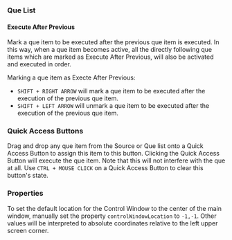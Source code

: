 
### Que List

#### Execute After Previous
Mark a que item to be executed after the previous que item is executed. In this way, when a que item becomes active, all the directly following que items which are marked as Execute After Previous, will also be activated and executed in order.
 
Marking a que item as Execte After Previous: 
- `SHIFT + RIGHT ARROW` will mark a que item to be executed after the execution of the previous que item.
- `SHIFT + LEFT ARROW` will unmark a que item to be executed after the execution of the previous que item.

### Quick Access Buttons

Drag and drop any que item from the Source or Que list onto a Quick Access Button to assign this item to this button. Clicking the Quick Access Button will execute the que item. Note that this will not interfere with the que at all.
Use `CTRL + MOUSE CLICK` on a Quick Access Button to clear this button's state. 

### Properties

To set the default location for the Control Window to the center of the main window, manually set the property `controlWindowLocation` to `-1,-1`. Other values will be interpreted to absolute coordinates relative to the left upper screen corner. 

